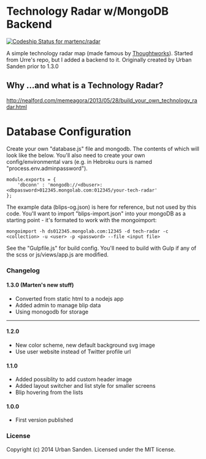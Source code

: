 # Technology Radar w/MongoDB Backend

[ ![Codeship Status for martenc/radar](https://codeship.com/projects/778f1fb0-9df0-0132-b04e-0a6e67eb63d6/status?branch=gh-pages)](https://codeship.com/projects/64661)

A simple technology radar map (made famous by [Thoughtworks](http://www.thoughtworks.com/radar)). Started from Urre's repo, but I added a backend to it. Originally created by Urban Sanden prior to 1.3.0

## Why ...and what is a Technology Radar? 
http://nealford.com/memeagora/2013/05/28/build_your_own_technology_radar.html

# Database Configuration

Create your own "database.js" file and mongodb. The contents of which will look like the below. You'll also need to create your own config/environmental vars (e.g. in Hebroku ours is named "process.env.adminpassword").

```
module.exports = {
	'dbconn' : 'mongodb://<dbuser>:<dbpassword>012345.mongolab.com:012345/your-tech-radar'
};
```
The example data (blips-og.json) is here for reference, but not used by this code. You'll want to import "blips-import.json" into your mongoDB as a starting point - it's formated to work with the mongoimport:

```
mongoimport -h ds012345.mongolab.com:12345 -d tech-radar -c <collection> -u <user> -p <password> --file <input file>
```

See the "Gulpfile.js" for build config. You'll need to build with Gulp if any of the scss or js/views/app.js are modified.


### Changelog

#### 1.3.0 (Marten's new stuff)
+ Converted from static html to a nodejs app
+ Added admin to manage blip data
+ Using monogodb for storage

------------------------------------------------------

#### 1.2.0
+ New color scheme, new default background svg image
+ Use user website instead of Twitter profile url

#### 1.1.0
+ Added possiblity to add custom header image
+ Added layout switcher and list style for smaller screens
+ Blip hovering from the lists

#### 1.0.0
+ First version published

### License
Copyright (c) 2014 Urban Sanden. Licensed under the MIT license.
